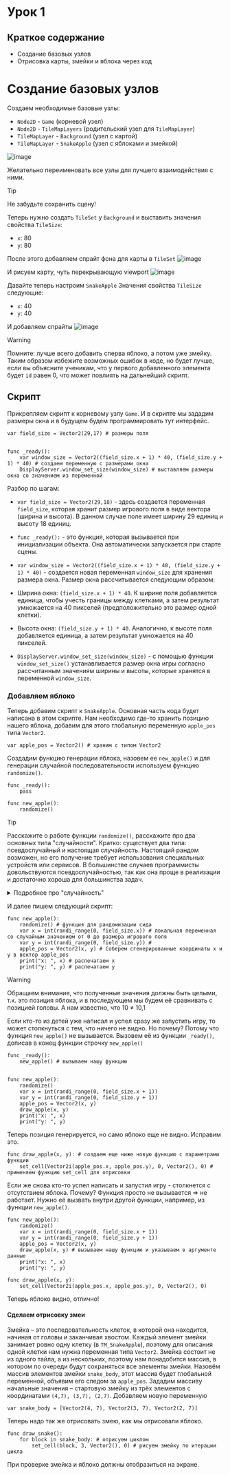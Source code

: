 # Урок 1 

## Краткое содержание 
- Создание базовых узлов
- Отрисовка карты, змейки и яблока через код


# Создание базовых узлов

Создаем необходимые базовые узлы:
- `Node2D` - `Game` (корневой узел)
- `Node2D` - `TileMapLayers` (родительский узел для `TileMapLayer`)
- `TileMapLayer` - `Background` (узел с картой)
- `TileMapLayer` - `SnakeApple` (узел с яблоками и змейкой) 

![image](https://github.com/user-attachments/assets/0d55655c-cd0e-432c-b300-57fc6625019e)

Желательно переименовать все узлы для лучшего взаимодействия с ними.

>[!Tip]
>Не забудьте сохранить сцену!

Теперь нужно создать `TileSet` у `Background` и выставить значения свойства `TileSize`:
- `x`: 80
- `y`: 80

После этого добавляем спрайт фона для карты в `TileSet`
![image](https://github.com/user-attachments/assets/e7eb82b1-936a-408d-be8b-daaa236ecaad)

И рисуем карту, чуть перекрывающую viewport
![image](https://github.com/user-attachments/assets/11acdc46-bc28-401f-9688-9fdbd3709569)

Давайте теперь настроим `SnakeApple`
Значения свойства `TileSize` следующие:
- `x`: 40
- `y`: 40

И добавляем спрайты
![image](https://github.com/user-attachments/assets/f50440ce-cc5c-4568-9cd2-ba6b0b3d99ad)

>[!Warning]
>Помните: лучше всего добавить сперва яблоко, а потом уже змейку. Таким образом избежите возможных ошибок в коде, но будет лучше, если вы объясните ученикам, что у первого добавленного элемента будет `id` равен 0, что может повлиять на дальнейший скрипт. 

## Скрипт

Прикрепляем скрипт к корневому узлу `Game`.
И в скрипте мы зададим размеры окна и в будущем будем программировать тут интерфейс.

```gdscript
var field_size = Vector2(29,17) # размеры поля


func _ready():
	var window_size = Vector2((field_size.x + 1) * 40, (field_size.y + 1) * 40) # создаем переменную с размерами окна
	DisplayServer.window_set_size(window_size) # выставляем размеры окна со значением из переменной
```

Разбор по шагам:
- `var field_size = Vector2(29,18)` - здесь создается переменная `field_size`, которая хранит размер игрового поля в виде вектора (ширина и высота). В данном случае поле имеет ширину 29 единиц и высоту 18 единиц.
- `func _ready():` - это функция, которая вызывается при инициализации объекта. Она автоматически запускается при старте сцены.
- `var window_size = Vector2((field_size.x + 1) * 40, (field_size.y + 1) * 40)` - создается новая переменная `window_size` для хранения размера окна. Размер окна рассчитывается следующим образом:
- Ширина окна: `(field_size.x + 1) * 40`. К ширине поля добавляется единица, чтобы учесть границы между клетками, а затем результат умножается на 40 пикселей (предположительно это размер одной клетки).
- Высота окна: `(field_size.y + 1) * 40`. Аналогично, к высоте поля добавляется единица, а затем результат умножается на 40 пикселей.

- `DisplayServer.window_set_size(window_size)` - с помощью функции `window_set_size()` устанавливается размер окна игры согласно рассчитанным значениям ширины и высоты, которые хранятся в переменной `window_size`.

### Добавляем яблоко
Теперь добавим скрипт к `SnakeApple`. Основная часть кода будет написана в этом скрипте.
Нам необходимо где-то хранить позицию нашего яблока, добавим для этого глобальную переменную `apple_pos` типа `Vector2`.

```gdscript
var apple_pos = Vector2() # храним с типом Vector2
```

Создадим функцию генерации яблока, назовем ее `new_apple()` и для генерации случайной последовательности используем функцию `randomize()`.

```gdscript
func _ready():
	pass

func new_apple():
	randomize()
```

>[!Tip]
>Расскажите о работе функции `randomize()`, расскажите про два основных типа "случайности".
>Кратко: существует два типа: псевдослучайный и настоящая случайность. Настоящий рандом возможен, но его получение требует использования специальных устройств или сервисов. В большинстве случаев программисты довольствуются псевдослучайностью, так как она проще в реализации и достаточно хороша для большинства задач.

<details>
<summary>Подробнее про "случайность"</summary>
	
- `Псевдослучайные числа`- большинство языков программирования предоставляют генераторы псевдослучайных чисел. Эти числа генерируются алгоритмами, которые создают последовательность чисел, кажущихся случайными, но на самом деле они детерминированы. То есть если вы запустите программу дважды с одним и тем же начальным состоянием генератора (например, с одинаковым `seed'ом`), то получите одну и ту же последовательность чисел.

```python
import random

random.seed(42)  # Устанавливаем фиксированное семя для воспроизводимости
print(random.randint(0, 100))  # Генерируем целое число от 0 до 100
```

`Настоящие случайные числа`- настоящая случайность может быть получена только из внешних источников, таких как физические процессы, например, радиоактивный распад, шумовой сигнал или даже движение мыши пользователя. Такие источники обеспечивают непредсказуемую последовательность чисел, которую невозможно воспроизвести.

Для получения настоящих случайных чисел используются специальные аппаратные устройства или внешние сервисы, такие как:

- Аппаратные генераторы случайных чисел (HWRNG), встроенные в некоторые процессоры или отдельные устройства.
- Онлайн-сервисы, предоставляющие настоящие случайные данные, такие как Random.org.
</details>

И далее пишем следующий скрипт:

```gdscript
func new_apple():
	randomize() # функция для рандомизации сида
	var x = int(randi_range(0, field_size.x)) # локальная переменная со случайным значением от 0 до размера игрового поля 
	var y = int(randi_range(0, field_size.y)) #
	apple_pos = Vector2(x, y) # Соберем сгенерированные координаты x и y в вектор apple_pos
	print("x: ", x) # распечатаем x
	print("y: ", y) # распечатаем y
```

>[!Warning]
> Обращаем внимание, что полученные значения должны быть целыми, т.к. это позиция яблока, и в последующем мы будем её сравнивать с позицией головы. А нам известно, что 10 ≠ 10,1

Если кто-то из детей уже написал и успел сразу же запустить игру, то может столкнуться с тем, что ничего не видно. Но почему? Потому что функция `new_apple()` не вызывается. Вызовем её из функции `_ready()`, дописав в конец функции строчку `new_apple()`

```gdscript
func _ready():
	new_apple() # вызываем нашу функцию


func new_apple():
	randomize()
	var x = int(randi_range(0, field_size.x + 1))
	var y = int(randi_range(0, field_size.y + 1))
	apple_pos = Vector2(x, y)
	draw_apple(x, y)
	print("x: ", x)
	print("y: ", y)
```

Теперь позиция генерируется, но само яблоко еще не видно. Исправим это.

```gdscript
func draw_apple(x, y): # создаем еще ниже новую функцию с параметрами функции
	set_cell(Vector2i(apple_pos.x, apple_pos.y), 0, Vector2(), 0) # применяем функцию set_cell для отрисовки
```

Если же снова кто-то успел написать и запустил игру - столкнется с отсутствием яблока. Почему? Функция просто не вызывается => не работает. Нужно её вызвать внутри другой функции, например, из функции `new_apple()`.

```gdscript
func new_apple():
	randomize()
	var x = int(randi_range(0, field_size.x + 1))
	var y = int(randi_range(0, field_size.y + 1))
	apple_pos = Vector2(x, y)
	draw_apple(x, y) # вызываем нашу функцию и указываем в аргументе данные
	print("x: ", x)
	print("y: ", y)

func draw_apple(x, y):
	set_cell(Vector2i(apple_pos.x, apple_pos.y), 0, Vector2(), 0)
```

Теперь яблоко видно, отлично!

#### Сделаем отрисовку змеи

Змейка – это последовательность клеток, в которой она находится, начиная от головы и заканчивая хвостом. Каждый элемент змейки занимает ровно одну клетку (в `TM_SnakeApple`), поэтому для описания одной клетки нам нужна переменная типа `Veсtor2`. Змейка состоит не из одного тайла, а из нескольких, поэтому нам понадобится массив, в котором по очереди будут сохраняться все элементы змейки.
Назовём массив элементов змейки `snake_body`, этот массив будет глобальной переменной, объявим его следом за `apple_pos`. Зададим массиву начальные значения – стартовую змейку из трёх элементов с координатами `(4,7), (3,7), (2,7)`.
Добавляем новую переменную

```gdscript
var snake_body = [Vector2(4, 7), Vector2(3, 7), Vector2(2, 7)]

```

Теперь надо так же отрисовать змею, как мы отрисовали яблоко.

```gdscript
func draw_snake():
	for block in snake_body: # отрисуем циклом
		set_cell(block, 3, Vector2(), 0) # рисуем змейку по итерации цикла
```

При проверке змейка и яблоко должны отобразиться на экране.

